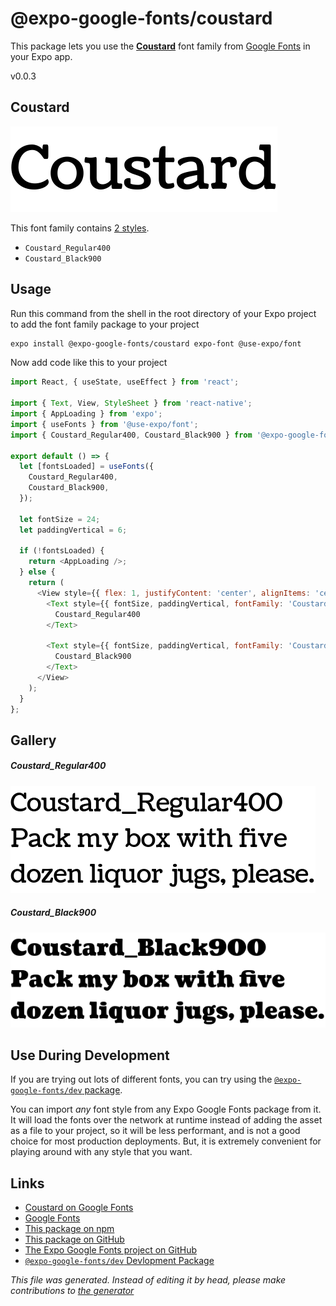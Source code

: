 # @expo-google-fonts/coustard

This package lets you use the [**Coustard**](https://fonts.google.com/specimen/Coustard) font family from [Google Fonts](https://fonts.google.com/) in your Expo app.

v0.0.3

## Coustard

![Coustard](./font-family.png)

This font family contains [2 styles](#gallery).

- `Coustard_Regular400`
- `Coustard_Black900`

## Usage

Run this command from the shell in the root directory of your Expo project to add the font family package to your project
```sh
expo install @expo-google-fonts/coustard expo-font @use-expo/font
```

Now add code like this to your project
```js
import React, { useState, useEffect } from 'react';

import { Text, View, StyleSheet } from 'react-native';
import { AppLoading } from 'expo';
import { useFonts } from '@use-expo/font';
import { Coustard_Regular400, Coustard_Black900 } from '@expo-google-fonts/coustard';

export default () => {
  let [fontsLoaded] = useFonts({
    Coustard_Regular400,
    Coustard_Black900,
  });

  let fontSize = 24;
  let paddingVertical = 6;

  if (!fontsLoaded) {
    return <AppLoading />;
  } else {
    return (
      <View style={{ flex: 1, justifyContent: 'center', alignItems: 'center' }}>
        <Text style={{ fontSize, paddingVertical, fontFamily: 'Coustard_Regular400' }}>
          Coustard_Regular400
        </Text>

        <Text style={{ fontSize, paddingVertical, fontFamily: 'Coustard_Black900' }}>
          Coustard_Black900
        </Text>
      </View>
    );
  }
};

```

## Gallery

##### Coustard_Regular400
![Coustard_Regular400](./657fe3ebd0e1b0402731533db6ddbe6120271871430adfff3ea617c35120f166.ttf.png)

##### Coustard_Black900
![Coustard_Black900](./c9288e8be500e6cb9ea6f0ae05167d9ee149c0d91fc8a422055f396236b1e413.ttf.png)


## Use During Development

If you are trying out lots of different fonts, you can try using the [`@expo-google-fonts/dev` package](https://www.npmjs.com/package/@expo-google-fonts/dev).

You can import *any* font style from any Expo Google Fonts package from it. It will load the fonts
over the network at runtime instead of adding the asset as a file to your project, so it will be 
less performant, and is not a good choice for most production deployments. But, it is extremely convenient
for playing around with any style that you want.

## Links

- [Coustard on Google Fonts](https://fonts.google.com/specimen/Coustard)
- [Google Fonts](https://fonts.google.com/)
- [This package on npm](https://www.npmjs.com/package/@expo-google-fonts/coustard)
- [This package on GitHub](https://github.com/expo/google-fonts/tree/master/font-packages/coustard)
- [The Expo Google Fonts project on GitHub](https://github.com/expo/google-fonts)
- [`@expo-google-fonts/dev` Devlopment Package](https://github.com/expo/google-fonts/tree/master/font-packages/dev)


*This file was generated. Instead of editing it by head, please make contributions to [the generator](https://github.com/expo/google-fonts/tree/master/packages/generator)*
